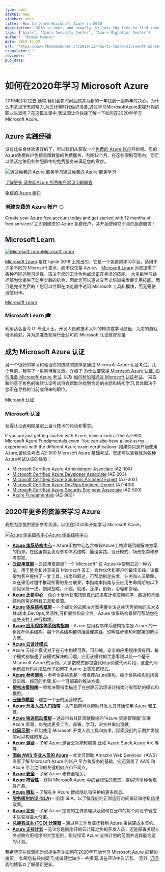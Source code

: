 ```yaml
---
type: post
status: new
sidebar: auto
title: 'How to learn Microsoft Azure in 2020'
description: '2019 is over, and usually, we take the time to find some resolutions for the new year. Why not take all that energy and prepare for the cloud computing era and advance your career by learning Microsoft Azure? In this post, Thomas gives you a quick look at how you can get started learning about Azure, whether you are a beginner or already advanced, technical or business-oriented.'
tags: ['Azure', 'Azure Security Center', 'Azure Migration Center']
author: 'Thomas Maurer'
date: 2019-12-27
url: 'https://www.thomasmaurer.ch/2019/12/how-to-learn-microsoft-azure-in-2020/'
translator: ''
reviewer: ''
pub_date: 
---
```


# 如何在2020年学习 Microsoft Azure

<ContentMeta />

2019年即将过去,通常,我们会花时间回顾并为新的一年找到一些新年的决心。为什么不拿出所有的精力,为云计算时代做好准备,通过学习MicrosoftAzure来提升你的职业生涯呢？在这篇文章中,我试图让你快速了解一下如何在2020年学习Microsoft Azure。

## Azure 实践经验

没有比亲身体验更好的了，所以我们从获取一个[免费的 Azure 帐户](https://azure.microsoft.com/free?WT.mc_id=thomasmaurer-blog-thmaure)开始吧。您的Azure免费帐户包括有限数量的免费服务，为期12个月。在这些限制范围内，您可以灵活地使用各种配置中的免费服务来满足您的需求。

[![通过免费的 Azure 服务学习](https://www.thomasmaurer.ch/wp-content/uploads/2019/12/Learn-with-Free-Azure-services-768x420.jpg)通过免费的 Azure 服务学习](https://azure.microsoft.com/free?WT.mc_id=thomasmaurer-blog-thmaure)

[了解更多,请参阅](https://azure.microsoft.com/free?WT.mc_id=thomasmaurer-blog-thmaure)[Azure 免费帐户常见问题解答](https://azure.microsoft.com/free/free-account-faq?WT.mc_id=thomasmaurer-blog-thmaure)

[免费的 Azure 帐户](https://azure.microsoft.com/free?WT.mc_id=thomasmaurer-blog-thmaure)


### 创建免费的 Azure 帐户 ☁

Create your Azure free account today and get started with 12 months of free services!
立即创建您的 Azure 免费帐户，并开始使用12个月的免费服务！

## Microsoft Learn

[![Microsoft Learn](https://www.thomasmaurer.ch/wp-content/uploads/2019/12/Microsoft-Learn-768x457.jpg)Microsoft Learn](https://docs.microsoft.com/learn?WT.mc_id=thomasmaurer-blog-thmaure)

[Microsoft Learn](https://www.thomasmaurer.ch/2018/10/microsoft-learn/) 是在 Ignite 2018 上推出的，它是一个免费的学习平台，适用于许多不同的 Microsoft 技术，而不仅仅是 Azure。 [Microsoft Learn](https://docs.microsoft.com/learn?WT.mc_id=thomasmaurer-blog-thmaure) 为您提供了各种不同的学习途径，取决于您的工作角色或您正在寻求的技能。 大多数学习路径都为您提供了动手实践的机会，因此您可以通过交互式培训来发展实用技能。而且是完全免费的！您可以立即在浏览器中访问 Microsoft 工具和模块，而无需使用信用卡。

[Microsoft Learn](https://docs.microsoft.com/learn?WT.mc_id=thomasmaurer-blog-thmaure)

### Microsoft Learn 🎓

利用适合当今 IT 专业人士，开发人员和技术大师的模块或学习途径，为您的游戏增添色彩，并为您准备获得行业认可的 Microsoft 认证做好准备

## 成为 Microsoft Azure 认证

另一个很好的学习和验证你的技能的选择是通过 Microsoft Azure 认证考试。几个月前，我写了一系列博客文章，介绍了 [为什么要获得 Microsoft Azure 认证](https://www.thomasmaurer.ch/2019/08/why-you-should-become-microsoft-azure-certified/), [如何准备 Microsoft Azure 考试](https://www.thomasmaurer.ch/2019/09/how-to-prepare-and-pass-a-microsoft-azure-exam/), 以及 [如何参加和通过 Microsoft 认证考试](https://www.thomasmaurer.ch/2019/09/tips-on-how-to-take-microsoft-azure-certification-exams/)。 采取新的基于角色的微软认证考试将会帮助你找到合适的主题和结构学习,具体取决于您正在寻找的当前或将来的职位。

[Microsoft 认证](https://docs.microsoft.com/learn/certifications?WT.mc_id=thomasmaurer-blog-thmaure)

### Microsoft 认证

获得认证表明你是跟上当今技术的角色和需求。

If you are just getting started with Azure, have a look at the AZ-900 Microsoft Azure Fundamentals exam. You can also have a look at my experience with the different Azure exam certifications:
如果你只是开始使用 Azure,请优先考虑 AZ-900 Microsoft Azure 基础考试。您还可以查看我对各种Azure考试认证的经验：

- [Microsoft Certified Azure Administrator Associate](https://www.thomasmaurer.ch/2018/10/passed-microsoft-certified-azure-administrator/) (AZ-10X)
- [Microsoft Certified Azure Developer Associate](https://www.thomasmaurer.ch/2019/07/passed-az-203-microsoft-certified-azure-developer/) (AZ-203)
- [Microsoft Certified Azure Solutions Architect Expert](https://www.thomasmaurer.ch/2019/01/microsoft-certified-azure-solutions-architect-expert/) (AZ-30X)
- [Microsoft Certified Azure DevOps Engineer Expert](https://www.thomasmaurer.ch/2019/07/passed-az-400-microsoft-certified-azure-devops-engineer/) (AZ-400)
- [Microsoft Certified Azure Security Engineer Associate](https://www.thomasmaurer.ch/2019/06/exam-az-500-azure-security-engineer-associate/) (AZ-500)
- [Azure Fundamentals](https://www.thomasmaurer.ch/2019/01/exam-az-900-microsoft-azure-fundamentals/) (AZ-900)

## 2020年更多的资源来学习 Azure

我想为您提供更多参考资源，以便在2020年开始学习 Microsoft Azure。

[![Azure 体系结构中心](https://www.thomasmaurer.ch/wp-content/uploads/2019/12/Azure-Architecture-Center-768x449.jpg)Azure 体系结构中心](https://docs.microsoft.com/azure/architecture?WT.mc_id=thomasmaurer-blog-thmaure)

- [**Azure 体系结构中心**](https://docs.microsoft.com/azure/architecture?WT.mc_id=thomasmaurer-blog-thmaure) – Azure架构中心包含微软Azure上构建端到端解决方案的指导。在这里你会发现参考体系结构、最佳实践、设计模式、场景指南和参考实现。
- [**云应用框架**](https://docs.microsoft.com/en-us/azure/cloud-adoption-framework/index?WT.mc_id=thomasmaurer-blog-thmaure) – 云应用框架是"一个 Microsoft" 在 Azure 中使用云的一种方法，用于整合和共享来自 Microsoft 员工，合作伙伴和客户的最佳实践。该框架为客户提供了一套工具，指南和叙述，可帮助制定技术，业务和人员策略，以在采用过程中推动所需的业务成果。本指南本指南与云应用生命周期的以下阶段保持一致，例如战略，计划，就绪，迁移，创新，治理和管理。
- [**Azure 迁移中心**](https://azure.microsoft.com/migration/migration-journey?WT.mc_id=thomasmaurer-blog-thmaure) – 信心十足地获取按照自己的进度迁移应用程序，数据和基础结构所需的所有工具和资源。
- [**Azure 体系结构框架**](https://docs.microsoft.com/azure/architecture/framework?WT.mc_id=thomasmaurer-blog-thmaure) – 一个成功的云解决方案需要关注这些优秀架构的五大支柱:成本,DevOps,灵活性,可扩展性和安全性。Azure 体系结构框架可帮助您在这些支柱上进行构建。
- [**Azure 应用程序体系结构指南**](https://docs.microsoft.com/azure/architecture/guide?WT.mc_id=thomasmaurer-blog-thmaure) – Azure 应用程序体系结构指南是 Azure 的一组推荐体系结构。每个体系结构都包括最佳实践，说明性步骤和可部署的解决方案。
- [**Azure 云设计模式**](https://docs.microsoft.com/azure/architecture/patterns?WT.mc_id=thomasmaurer-blog-thmaure)
- Azure 云设计模式对于在云中构建可靠，可伸缩，安全的应用程序很有用。每个模式都描述了该模式解决的问题，应用该模式的注意事项以及一个基于 Microsoft Azure 的示例。大多数模式都包含代码示例或代码片段，这些代码示例或代码片段显示了如何在 Azure 上实现该模式。
- [**Azure 参考架构**](https://docs.microsoft.com/en-us/azure/architecture/architectures/?filter=reference-architecture&WT.mc_id=thomasmaurer-blog-thmaure) – 参考体系结构是一组推荐Azure架构。每个体系结构包括最佳实践、规范的步骤,和一个可部署的解决方案。
- [**架构决策指南**](https://docs.microsoft.com/azure/cloud-adoption-framework/decision-guides?WT.mc_id=thomasmaurer-blog-thmaure) – 架构决策指南描述了在创建云治理设计指南时有帮助的模式和模型。
- [**云操作模型**](https://docs.microsoft.com/azure/cloud-adoption-framework/operating-model?WT.mc_id=thomasmaurer-blog-thmaure) – 建立一个云的运营模式。
- [**Azure 开发人员入门指南**](https://docs.microsoft.com/azure/guides/developer/azure-developer-guide?WT.mc_id=thomasmaurer-blog-thmaure) – 入门指南可以帮助开发人员开始使用 Azure 和工具。
- [**Azure 快速启动模板**](https://azure.microsoft.com/resources/templates?WT.mc_id=thomasmaurer-blog-thmaure) – 通过带有社区贡献模板的"Azure 资源管理器"部署 Azure 资源，以完成更多工作。部署，学习，派生并做出贡献。
- **[代码示例](https://docs.microsoft.com/samples/browse/?products=azure&WT.mc_id=thomasmaurer-blog-thmaure)** – 开始使用 Microsoft 开发人员工具和技术。探索我们的示例并发现您可以构建的东西。
- [**Azure 混合**](https://azure.microsoft.com/overview/azure-hybrid?WT.mc_id=thomasmaurer-blog-thmaure) – 了解 Azure 混合云功能和服务,比如 Azure Stack,Azure Arc 等等。
- [**面向 AWS 专业人员的 Azure**](https://docs.microsoft.com/azure/architecture/aws-professional?WT.mc_id=thomasmaurer-blog-thmaure) – 本文可帮助 Amazon Web Services（AWS）专家了解 Microsoft Azure 的账户,平台和服务的基础。它还涵盖了 AWS 和 Azure 平台之间的关键相似点和不同点。
- [**Azure 安全**](https://azure.microsoft.com/overview/security?WT.mc_id=thomasmaurer-blog-thmaure) – 了解 Azure 和安全相关。
- [**Azure 符合性**](https://azure.microsoft.com/en-us/overview/trusted-cloud/compliance?WT.mc_id=thomasmaurer-blog-thmaure) – 获得 Microsoft Azure 中的合规性的概览，提供90多种合规性产品。
- [**Azure 隐私**](https://azure.microsoft.com/en-us/overview/trusted-cloud/privacy?WT.mc_id=thomasmaurer-blog-thmaure) – 了解有关 Azure 数据隐私和保护的更多信息。
- [**服务级别协议 (SLA)**](https://azure.microsoft.com/support/legal/sla?WT.mc_id=thomasmaurer-blog-thmaure) – 阅读 SLA，以了解我们的正常运行时间保证和停机信用政策。
- **[Azure 定价](https://azure.microsoft.com/pricing?WT.mc_id=thomasmaurer-blog-thmaure)** – 了解 Azure 定价的工作原理以及如何在云中的每个阶段节省成本以获得最大价值。
- [**总拥有成本 (TCO) 计算器**](https://azure.microsoft.com/pricing/tco/calculator?WT.mc_id=thomasmaurer-blog-thmaure) – 通过将工作负载迁移到 Azure 来估算成本节约。
- [**Azure 支持计划**](https://azure.microsoft.com/support/plans?WT.mc_id=thomasmaurer-blog-thmaure) – 无论您是刚刚开始云计算之旅的开发人员，还是部署关键业务战略应用程序的大型组织，都应探索 Azure 支持计划的范围并选择最合适的计划。

我希望这些资源能为您提供有关如何在2020年开始学习 Microsoft Azure 的精彩摘要。 如果您有任何疑问,或者感觉缺少一些资源,请在评论中告诉我。 另外, [订阅](https://www.thomasmaurer.ch/subscribe/)我的博客以了解最新更新。
